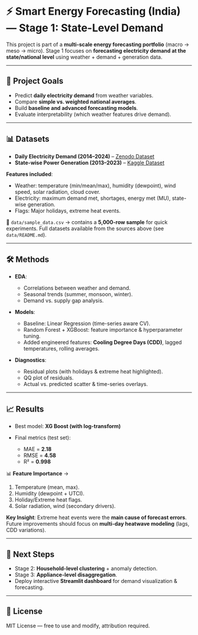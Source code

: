 # ⚡ Smart Energy Forecasting (India) — Stage 1: State-Level Demand

This project is part of a **multi-scale energy forecasting portfolio** (macro → meso → micro).
Stage 1 focuses on **forecasting electricity demand at the state/national level** using weather + demand + generation data.

---

## 🎯 Project Goals

* Predict **daily electricity demand** from weather variables.
* Compare **simple vs. weighted national averages**.
* Build **baseline and advanced forecasting models**.
* Evaluate interpretability (which weather features drive demand).

---

## 📊 Datasets

* **Daily Electricity Demand (2014–2024)** – [Zenodo Dataset](https://zenodo.org/records/14983362)
* **State-wise Power Generation (2013–2023)** – [Kaggle Dataset](https://www.kaggle.com/datasets/krishnadaskv/daily-power-generation-in-india-2013-2023)

**Features included**:

* Weather: temperature (min/mean/max), humidity (dewpoint), wind speed, solar radiation, cloud cover.
* Electricity: maximum demand met, shortages, energy met (MU), state-wise generation.
* Flags: Major holidays, extreme heat events.

📂 `data/sample_data.csv` → contains a **5,000-row sample** for quick experiments.
Full datasets available from the sources above (see `data/README.md`).

---

## 🛠️ Methods

* **EDA**:

  * Correlations between weather and demand.
  * Seasonal trends (summer, monsoon, winter).
  * Demand vs. supply gap analysis.

* **Models**:

  * Baseline: Linear Regression (time-series aware CV).
  * Random Forest + XGBoost: feature importance & hyperparameter tuning.
  * Added engineered features: **Cooling Degree Days (CDD)**, lagged temperatures, rolling averages.

* **Diagnostics**:

  * Residual plots (with holidays & extreme heat highlighted).
  * QQ plot of residuals.
  * Actual vs. predicted scatter & time-series overlays.

---

## 📈 Results

* Best model: **XG Boost (with log-transform)**
* Final metrics (test set):

  * MAE = **2.18**
  * RMSE = **4.58**
  * R² = **0.998**

📊 **Feature Importance** →

1. Temperature (mean, max).
2. Humidity (dewpoint + UTCI).
3. Holiday/Extreme heat flags.
4. Solar radiation, wind (secondary drivers).

**Key Insight**:
Extreme heat events were the **main cause of forecast errors**.
Future improvements should focus on **multi-day heatwave modeling** (lags, CDD variations).

---

## 📌 Next Steps

* Stage 2: **Household-level clustering** + anomaly detection.
* Stage 3: **Appliance-level disaggregation**.
* Deploy interactive **Streamlit dashboard** for demand visualization & forecasting.

---

## 📜 License

MIT License — free to use and modify, attribution required.
